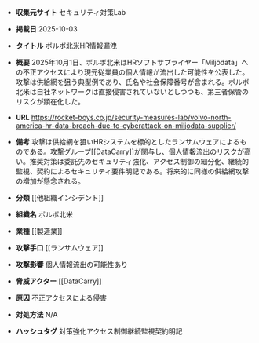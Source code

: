 - **収集元サイト**
セキュリティ対策Lab

- **掲載日**
2025-10-03

- **タイトル**
ボルボ北米HR情報漏洩

- **概要**
2025年10月1日、ボルボ北米はHRソフトサプライヤー「Miljödata」への不正アクセスにより現元従業員の個人情報が流出した可能性を公表した。攻撃は供給網を狙う典型例であり、氏名や社会保障番号が含まれる。ボルボ北米は自社ネットワークは直接侵害されていないとしつつも、第三者保管のリスクが顕在化した。

- **URL**
https://rocket-boys.co.jp/security-measures-lab/volvo-north-america-hr-data-breach-due-to-cyberattack-on-miljodata-supplier/

- **備考**
攻撃は供給網を狙いHRシステムを標的としたランサムウェアによるものである。攻撃グループ[[DataCarry]]が関与し、個人情報流出のリスクが高い。推奨対策は委託先のセキュリティ強化、アクセス制御の細分化、継続的監視、契約によるセキュリティ要件明記である。将来的に同様の供給網攻撃の増加が懸念される。

- **分類**
[[他組織インシデント]]

- **組織名**
ボルボ北米

- **業種**
[[製造業]]

- **攻撃手口**
[[ランサムウェア]]

- **攻撃影響**
個人情報流出の可能性あり

- **脅威アクター**
[[DataCarry]]

- **原因**
不正アクセスによる侵害

- **対処方法**
N/A

- **ハッシュタグ**
対策強化アクセス制御継続監視契約明記
